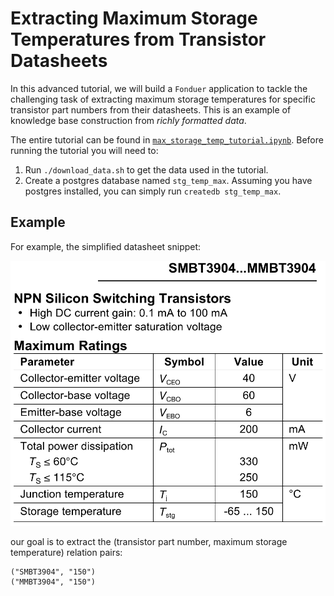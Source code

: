# Extracting Maximum Storage Temperatures from Transistor Datasheets

In this advanced tutorial, we will build a `Fonduer` application to tackle the
challenging task of extracting maximum storage temperatures for specific
transistor part numbers from their datasheets. This is an example of knowledge
base construction from _richly formatted data_.

The entire tutorial can be found in
[`max_storage_temp_tutorial.ipynb`](max_storage_temp_tutorial.ipynb). Before
running the tutorial you will need to:
  1. Run `./download_data.sh` to get the data used in the tutorial.
  2. Create a postgres database named `stg_temp_max`. Assuming you have postgres
     installed, you can simply run `createdb stg_temp_max`.


## Example

For example, the simplified datasheet snippet:

![datasheet-snippet](../img/sample-datasheet.png)

our goal is to extract the (transistor part number, maximum storage temperature)
 relation pairs:

```
("SMBT3904", "150")
("MMBT3904", "150")
```
